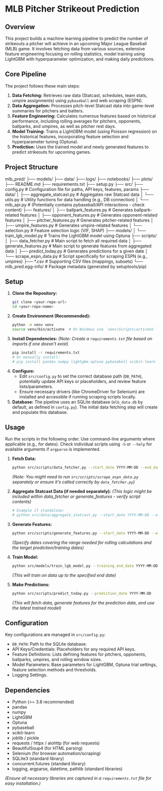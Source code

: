 # MLB Pitcher Strikeout Prediction

## Overview

This project builds a machine learning pipeline to predict the number of strikeouts a pitcher will achieve in an upcoming Major League Baseball (MLB) game. It involves fetching data from various sources, extensive feature engineering focusing on rolling statistics, model training using LightGBM with hyperparameter optimization, and making daily predictions.

## Core Pipeline

The project follows these main steps:

1.  **Data Fetching:** Retrieves raw data (Statcast, schedules, team stats, umpire assignments) using `pybaseball` and web scraping (ESPN).
2.  **Data Aggregation:** Processes pitch-level Statcast data into game-level summaries for pitchers and batters.
3.  **Feature Engineering:** Calculates numerous features based on historical performance, including rolling averages for pitchers, opponents, ballparks, and umpires, as well as pitcher rest days.
4.  **Model Training:** Trains a LightGBM model (using Poisson regression) on the historical features, incorporating feature selection and hyperparameter tuning (Optuna).
5.  **Prediction:** Uses the trained model and newly generated features to predict strikeouts for upcoming games.

## Project Structure
mlb_pred/
├── models/
├── data/
├── logs/
├── notebooks/
├── plots/
├── README.md
├── requirements.txt
├── setup.py
├── src/
    ├── config.py               # Configuration file for paths, API keys, features, params
    ├── data/
    │   ├── aggregate_statcast.py # Aggregates raw Statcast data
    │   └── utils.py            # Utility functions for data handling (e.g., DB connection)
    │   └── mlb_api.py          # (Potentially contains pybaseball/API interactions - check content)
    ├── features/
    │   ├── ballpark_features.py  # Generates ballpark-related features
    │   ├── opponent_features.py # Generates opponent-related features
    │   ├── pitcher_features.py  # Generates pitcher-related features
    │   ├── umpire_features.py   # Generates umpire-related features
    │   └── selection.py         # Feature selection logic (VIF, SHAP)
    ├── models/
    │   └── train_lgb_model.py   # Trains the LightGBM model using Optuna
    ├── scripts/
    │   ├── data_fetcher.py      # Main script to fetch all required data
    │   ├── generate_features.py # Main script to generate features from aggregated data
    │   ├── predict_today.py     # Generates predictions for a given date
    │   └── scrape_espn_data.py  # Script specifically for scraping ESPN (e.g., umpires)
    ├── *.csv                   # Supporting CSV files (mappings, subsets)
    └── mlb_pred.egg-info/      # Package metadata (generated by setuptools/pip)
## Setup

1.  **Clone the Repository:**
    ```bash
    git clone <your-repo-url>
    cd <your-repo-name>
    ```
2.  **Create Environment (Recommended):**
    ```bash
    python -m venv venv
    source venv/bin/activate  # On Windows use `venv\Scripts\activate`
    ```
3.  **Install Dependencies:**
    *(Note: Create a `requirements.txt` file based on imports if one doesn't exist)*
    ```bash
    pip install -r requirements.txt
    # Or manually install:
    # pip install pandas numpy lightgbm optuna pybaseball scikit-learn joblib requests beautifulsoup4 selenium aiohttp # Add others as needed
    ```
4.  **Configure:**
    * Edit `src/config.py` to set the correct database path (`DB_PATH`), potentially update API keys or placeholders, and review feature lists/parameters.
    * Ensure necessary drivers (like ChromeDriver for Selenium) are installed and accessible if running scraping scripts locally.
5.  **Database:** The pipeline uses an SQLite database (`mlb_data.db` by default, as defined in `config.py`). The initial data fetching step will create and populate this database.

## Usage

Run the scripts in the following order. Use command-line arguments where applicable (e.g., for dates). Check individual scripts using `-h` or `--help` for available arguments if `argparse` is implemented.

1.  **Fetch Data:**
    ```bash
    python src/scripts/data_fetcher.py --start_date YYYY-MM-DD --end_date YYYY-MM-DD
    ```
    *(Note: You might need to run `src/scripts/scrape_espn_data.py` separately or ensure it's called correctly by `data_fetcher.py`)*

2.  **Aggregate Statcast Data (if needed separately):**
    *(This logic might be included within data_fetcher or generate_features - verify script contents)*
    ```bash
    # Example if standalone:
    # python src/data/aggregate_statcast.py --start_date YYYY-MM-DD --end_date YYYY-MM-DD
    ```

3.  **Generate Features:**
    ```bash
    python src/scripts/generate_features.py --start_date YYYY-MM-DD --end_date YYYY-MM-DD [--mode historical|prediction]
    ```
    *(Specify dates covering the range needed for rolling calculations and the target prediction/training dates)*

4.  **Train Model:**
    ```bash
    python src/models/train_lgb_model.py --training_end_date YYYY-MM-DD
    ```
    *(This will train on data up to the specified end date)*

5.  **Make Predictions:**
    ```bash
    python src/scripts/predict_today.py --prediction_date YYYY-MM-DD
    ```
    *(This will fetch data, generate features for the prediction date, and use the latest trained model)*

## Configuration

Key configurations are managed in `src/config.py`:

* `DB_PATH`: Path to the SQLite database.
* API Keys/Credentials: Placeholders for any required API keys.
* Feature Definitions: Lists defining features for pitchers, opponents, ballparks, umpires, and rolling window sizes.
* Model Parameters: Base parameters for LightGBM, Optuna trial settings, feature selection methods and thresholds.
* Logging Settings.

## Dependencies

* Python (>= 3.8 recommended)
* pandas
* numpy
* LightGBM
* Optuna
* pybaseball
* scikit-learn
* joblib / pickle
* requests / httpx / aiohttp (for web requests)
* BeautifulSoup4 (for HTML parsing)
* Selenium (for browser automation/scraping)
* SQLite3 (standard library)
* concurrent.futures (standard library)
* logging, argparse, datetime, pathlib (standard libraries)

*(Ensure all necessary libraries are captured in a `requirements.txt` file for easy installation.)*
